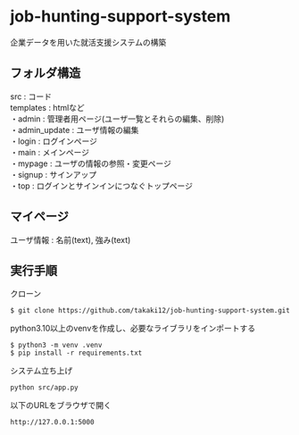 # job-hunting-support-system
企業データを用いた就活支援システムの構築

## フォルダ構造
src : コード  
templates : htmlなど  
・admin : 管理者用ページ(ユーザ一覧とそれらの編集、削除)  
・admin_update : ユーザ情報の編集  
・login : ログインページ  
・main  : メインページ  
・mypage : ユーザの情報の参照・変更ページ  
・signup : サインアップ  
・top : ログインとサインインにつなぐトップページ  

## マイページ
ユーザ情報 : 名前(text), 強み(text)  

## 実行手順
クローン
```
$ git clone https://github.com/takaki12/job-hunting-support-system.git
```
python3.10以上のvenvを作成し、必要なライブラリをインポートする
```
$ python3 -m venv .venv
$ pip install -r requirements.txt
```
システム立ち上げ
```
python src/app.py
```
以下のURLをブラウザで開く
```
http://127.0.0.1:5000
```